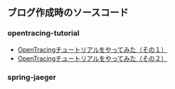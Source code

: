 ## ブログ作成時のソースコード

### opentracing-tutorial
* [OpenTracingチュートリアルをやってみた（その１）](http://yasu7ri.hatenablog.com/entry/2018/11/26/000359)
* [OpenTracingチュートリアルをやってみた（その２）](http://yasu7ri.hatenablog.com/entry/2018/12/03/003841)

### spring-jaeger
